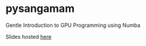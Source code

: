 # pysangamam
Gentle Introduction to GPU Programming using Numba

Slides hosted [here](https://tlokeshkumar.github.io/pysangamam/)
